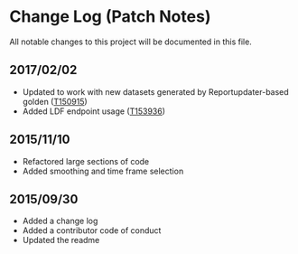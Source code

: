 # Change Log (Patch Notes)

All notable changes to this project will be documented in this file.

## 2017/02/02
- Updated to work with new datasets generated by Reportupdater-based golden ([T150915](https://phabricator.wikimedia.org/T150915))
- Added LDF endpoint usage ([T153936](https://phabricator.wikimedia.org/T153936))

## 2015/11/10
- Refactored large sections of code
- Added smoothing and time frame selection

## 2015/09/30
- Added a change log
- Added a contributor code of conduct
- Updated the readme
